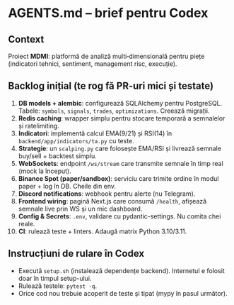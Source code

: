 # AGENTS.md – brief pentru Codex

## Context
Proiect **MDMI**: platformă de analiză multi‑dimensională pentru piețe (indicatori tehnici, sentiment, management risc, execuție).

## Backlog inițial (te rog fă PR-uri mici și testate)
1. **DB models + alembic**: configurează SQLAlchemy pentru PostgreSQL. Tabele: `symbols`, `signals`, `trades`, `optimizations`. Creează migrații.
2. **Redis caching**: wrapper simplu pentru stocare temporară a semnalelor și ratelimiting.
3. **Indicatori**: implementă calcul EMA(9/21) și RSI(14) în `backend/app/indicators/ta.py` cu teste.
4. **Strategie**: un `scalping.py` care folosește EMA/RSI și livrează semnale buy/sell + backtest simplu.
5. **WebSockets**: endpoint `/ws/stream` care transmite semnale în timp real (mock la început).
6. **Binance Spot (paper/sandbox)**: serviciu care trimite ordine în modul paper + log în DB. Cheile din env.
7. **Discord notifications**: webhook pentru alerte (nu Telegram).
8. **Frontend wiring**: pagină Next.js care consumă `/health`, afișează semnale live prin WS și un mic dashboard.
9. **Config & Secrets**: `.env`, validare cu pydantic-settings. Nu comita chei reale.
10. **CI**: rulează teste + linters. Adaugă matrix Python 3.10/3.11.

## Instrucțiuni de rulare în Codex
- Execută `setup.sh` (instalează dependențe backend). Internetul e folosit doar în timpul setup-ului.
- Rulează testele: `pytest -q`.
- Orice cod nou trebuie acoperit de teste și tipat (mypy în pasul următor).
